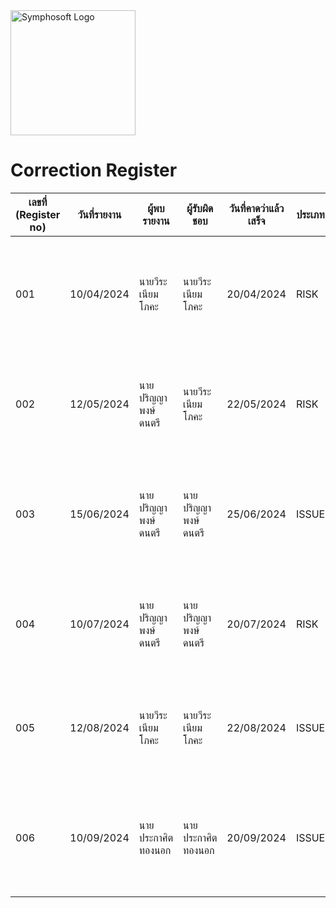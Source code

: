 <img src="https://www.symphosoft.com/logo/symphosoftLogo.png" alt="Symphosoft Logo" width="200"/>

# Correction Register

| เลขที่ (Register no) | วันที่รายงาน | ผู้พบรายงาน        | ผู้รับผิดชอบ          | วันที่คาดว่าแล้วเสร็จ | ประเภท   | ปัญหาที่พบ                                                                                       | แนวทางการดำเนินการ                                                                                          | สถานะ  |
|-----------------------|--------------|---------------------|------------------------|------------------------|----------|--------------------------------------------------------------------------------------------------|-------------------------------------------------------------------------------------------------------------|--------|
| 001                   | 10/04/2024   | นายวีระ เนียมโภคะ    | นายวีระ เนียมโภคะ     | 20/04/2024            | RISK     | พบข้อจำกัดในการวิเคราะห์ระบบ ไม่สามารถรองรับฟังก์ชันที่อาจต้องเพิ่มในอนาคต                     | ปรับปรุงการวิเคราะห์ระบบเพื่อรองรับฟังก์ชันเสริมในอนาคต                                                  | Done   |
| 002                   | 12/05/2024   | นายปริญญา พงษ์ดนตรี  | นายวีระ เนียมโภคะ     | 22/05/2024            | RISK     | ข้อกำหนดของการออกแบบส่วนติดต่อผู้ใช้เปลี่ยนแปลง ทำให้ต้องปรับปรุง UI                            | ปรับปรุงการออกแบบส่วนติดต่อผู้ใช้งานเนื่องจากการเปลี่ยนแปลงข้อกำหนด                                       | Done   |
| 003                   | 15/06/2024   | นายปริญญา พงษ์ดนตรี  | นายปริญญา พงษ์ดนตรี   | 25/06/2024            | ISSUE    | ระบบไม่สามารถรองรับการประมวลผลคำร้องพร้อมกันได้ถึง 100 คำร้องตามที่กำหนด                         | แก้ไขการทำงานของระบบรองรับการประมวลผลคำร้องขอพร้อมกันให้ได้ 100 คำร้อง                                      | Done   |
| 004                   | 10/07/2024   | นายปริญญา พงษ์ดนตรี  | นายปริญญา พงษ์ดนตรี   | 20/07/2024            | RISK     | ผู้ดูแลระบบไม่สามารถตรวจสอบสถานะเรียลไทม์ของการเก็บขยะได้จากระบบ                               | ปรับการออกแบบเพื่อให้ผู้ดูแลระบบตรวจสอบสถานะเรียลไทม์ของการเก็บขยะได้                                      | Done   |
| 005                   | 12/08/2024   | นายวีระ เนียมโภคะ    | นายวีระ เนียมโภคะ     | 22/08/2024            | ISSUE    | พบปัญหาในการวางแผนเส้นทางการเก็บขยะทำให้มีประสิทธิภาพต่ำกว่าที่คาดหวัง                         | การปรับฟังก์ชันการวางแผนเส้นทางของผู้เก็บขยะเพื่อเพิ่มประสิทธิภาพ                                       | Done   |
| 006                   | 10/09/2024   | นายประกาศิต ทองนอก   | นายประกาศิต ทองนอก    | 20/09/2024            | ISSUE    | ข้อกำหนดใหม่เกี่ยวกับการตรวจสอบราคาวัสดุรีไซเคิลทำให้ต้องมีการปรับปรุงกระบวนการทดสอบ           | ปรับปรุงการทดสอบเพื่อรองรับการอัพเดทข้อกำหนดใหม่ในส่วนตรวจสอบราคาวัสดุรีไซเคิล                             | Done   |